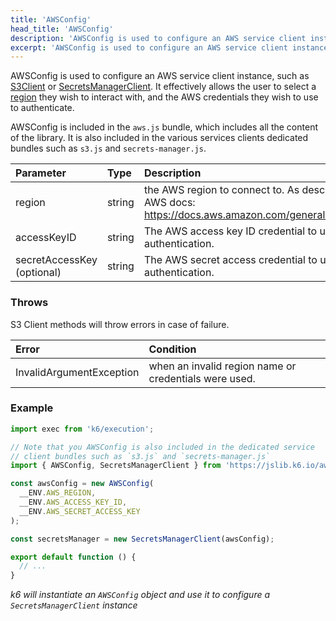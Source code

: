 ```yaml
---
title: 'AWSConfig'
head_title: 'AWSConfig'
description: 'AWSConfig is used to configure an AWS service client instances'
excerpt: 'AWSConfig is used to configure an AWS service client instances'
---
```


AWSConfig is used to configure an AWS service client instance, such as [S3Client](/javascript-api/jslib/aws/s3client) or [SecretsManagerClient](/javascript-api/jslib/aws/s3client). It effectively allows the user to select a [region](https://docs.aws.amazon.com/AmazonRDS/latest/UserGuide/Concepts.RegionsAndAvailabilityZones.html) they wish to interact with, and the AWS credentials they wish to use to authenticate.

AWSConfig is included in the `aws.js` bundle, which includes all the content of the library. It is also included in the various services clients dedicated bundles such as `s3.js` and `secrets-manager.js`.

| Parameter                  | Type   | Description                                                                                                             |
| :------------------------- | :----- | :---------------------------------------------------------------------------------------------------------------------- |
| region                     | string | the AWS region to connect to. As described by Amazon AWS docs: https://docs.aws.amazon.com/general/latest/gr/rande.html |
| accessKeyID                | string | The AWS access key ID credential to use for authentication.                                                             |
| secretAccessKey (optional) | string | The AWS secret access credential to use for authentication.                                                             |

### Throws

S3 Client methods will throw errors in case of failure.

| Error                      | Condition                                                  |
| :------------------------- | :--------------------------------------------------------- |
| InvalidArgumentException   | when an invalid region name or credentials were used.      |

### Example

<CodeGroup labels={[]}>

```javascript
import exec from 'k6/execution';

// Note that you AWSConfig is also included in the dedicated service
// client bundles such as `s3.js` and `secrets-manager.js`
import { AWSConfig, SecretsManagerClient } from 'https://jslib.k6.io/aws/0.3.0/aws.js';

const awsConfig = new AWSConfig(
  __ENV.AWS_REGION,
  __ENV.AWS_ACCESS_KEY_ID,
  __ENV.AWS_SECRET_ACCESS_KEY
);

const secretsManager = new SecretsManagerClient(awsConfig);

export default function () {
  // ...
}
```

_k6 will instantiate an `AWSConfig` object and use it to configure a `SecretsManagerClient` instance_

</CodeGroup>


